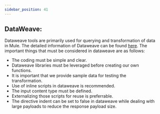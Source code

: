 ```yaml
---
sidebar_position: 41
---
```


## DataWeave:

Dataweave tools are primarily used for querying and transformation of data in Mule. The detailed information of Dataweave can be found [here](https://docs.mulesoft.com/mule-runtime/3.9/dataweave). The important things that must be considered in dataweave are as follows:
- The coding must be simple and clear.
- Dataweave libraries must be leveraged before creating our own functions.
- It is important that we provide sample data for testing the transformation.
- Use of inline scripts in dataweave is recommended.
- The input content type must be defined.
- Externalizing those scripts for reuse is preferrable.
- The directive indent can be set to false in dataweave while dealing with large payloads to reduce the response payload size.
